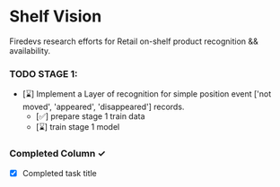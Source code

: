 # Shelf Vision

Firedevs research efforts for Retail on-shelf product recognition && availability.

### TODO STAGE 1:

- [⌛️] Implement a Layer of recognition for simple position event ['not moved', 'appeared', 'disappeared'] records.
  - [✅️] prepare stage 1 train data
  - [⌛] train stage 1 model

### Completed Column ✓

- [x] Completed task title
